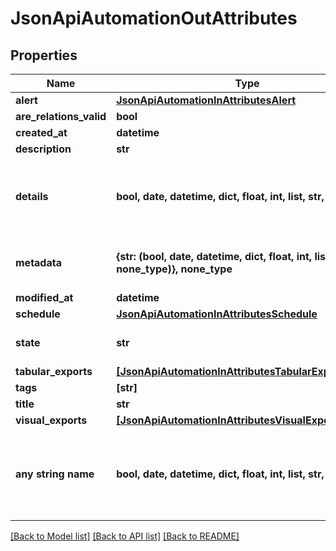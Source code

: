 # JsonApiAutomationOutAttributes


## Properties
Name | Type | Description | Notes
------------ | ------------- | ------------- | -------------
**alert** | [**JsonApiAutomationInAttributesAlert**](JsonApiAutomationInAttributesAlert.md) |  | [optional] 
**are_relations_valid** | **bool** |  | [optional] 
**created_at** | **datetime** |  | [optional] 
**description** | **str** |  | [optional] 
**details** | **bool, date, datetime, dict, float, int, list, str, none_type** | Additional details to be included in the automated message. | [optional] 
**metadata** | **{str: (bool, date, datetime, dict, float, int, list, str, none_type)}, none_type** | Additional information for the automation. | [optional] 
**modified_at** | **datetime** |  | [optional] 
**schedule** | [**JsonApiAutomationInAttributesSchedule**](JsonApiAutomationInAttributesSchedule.md) |  | [optional] 
**state** | **str** | Current state of the automation. | [optional] 
**tabular_exports** | [**[JsonApiAutomationInAttributesTabularExportsInner]**](JsonApiAutomationInAttributesTabularExportsInner.md) |  | [optional] 
**tags** | **[str]** |  | [optional] 
**title** | **str** |  | [optional] 
**visual_exports** | [**[JsonApiAutomationInAttributesVisualExportsInner]**](JsonApiAutomationInAttributesVisualExportsInner.md) |  | [optional] 
**any string name** | **bool, date, datetime, dict, float, int, list, str, none_type** | any string name can be used but the value must be the correct type | [optional]

[[Back to Model list]](../README.md#documentation-for-models) [[Back to API list]](../README.md#documentation-for-api-endpoints) [[Back to README]](../README.md)


